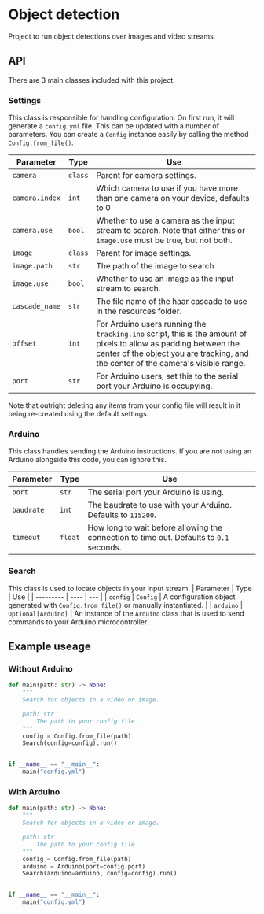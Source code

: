 # Object detection
Project to run object detections over images and video streams.


## API
There are 3 main classes included with this project.


### Settings
This class is responsible for handling configuration. On first run, it will generate a `config.yml` file. This can be updated with a number of parameters. You can create a `Config` instance easily by calling the method `Config.from_file()`.

| Parameter | Type | Use |
| --------- | ---- | --- |
| `camera` | `class` | Parent for camera settings. |
| `camera.index` | `int` | Which camera to use if you have more than one camera on your device, defaults to 0 |
| `camera.use` | `bool` | Whether to use a camera as the input stream to search. Note that either this or `image.use` must be true, but not both. |
| `image` | `class` | Parent for image settings. |
| `image.path` | `str` | The path of the image to search |
| `image.use` | `bool` | Whether to use an image as the input stream to search. |
| `cascade_name` | `str` | The file name of the haar cascade to use in the resources folder. |
| `offset` | `int` | For Arduino users running the `tracking.ino` script, this is the amount of pixels to allow as padding between the center of the object you are tracking, and the center of the camera's visible range. |
| `port` | `str` | For Arduino users, set this to the serial port your Arduino is occupying. |

Note that outright deleting any items from your config file will result in it being re-created using the default settings.


### Arduino
This class handles sending the Arduino instructions. If you are not using an Arduino alongside this code, you can ignore this.

| Parameter | Type | Use |
| --------- | ---- | --- |
| `port` | `str` | The serial port your Arduino is using. |
| `baudrate` | `int` | The baudrate to use with your Arduino. Defaults to `115200`. |
| `timeout` | `float` | How long to wait before allowing the connection to time out. Defaults to `0.1` seconds. |


### Search
This class is used to locate objects in your input stream.
| Parameter | Type | Use |
| --------- | ---- | --- |
| `config`  | `Config` | A configuration object generated with `Config.from_file()` or manually instantiated. |
| `arduino` | `Optional[Arduino]` | An instance of the `Arduino` class that is used to send commands to your Arduino microcontroller.


## Example useage
### Without Arduino
```py
def main(path: str) -> None:
    """
    Search for objects in a video or image.

    path: str
        The path to your config file.
    """
    config = Config.from_file(path)
    Search(config=config).run()


if __name__ == "__main__":
    main("config.yml")
```

### With Arduino
```py
def main(path: str) -> None:
    """
    Search for objects in a video or image.

    path: str
        The path to your config file.
    """
    config = Config.from_file(path)
    arduino = Arduino(port=config.port)
    Search(arduino=arduino, config=config).run()


if __name__ == "__main__":
    main("config.yml")
```
